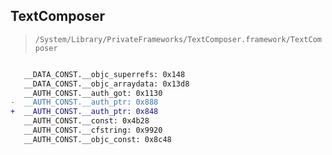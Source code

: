 ## TextComposer

> `/System/Library/PrivateFrameworks/TextComposer.framework/TextComposer`

```diff

   __DATA_CONST.__objc_superrefs: 0x148
   __DATA_CONST.__objc_arraydata: 0x13d8
   __AUTH_CONST.__auth_got: 0x1130
-  __AUTH_CONST.__auth_ptr: 0x888
+  __AUTH_CONST.__auth_ptr: 0x848
   __AUTH_CONST.__const: 0x4b28
   __AUTH_CONST.__cfstring: 0x9920
   __AUTH_CONST.__objc_const: 0x8c48

```
